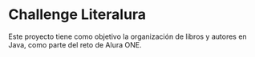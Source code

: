 <h1>Challenge Literalura</h1>
<p>Este proyecto tiene como objetivo la organización de libros y autores en Java, como parte del reto de Alura ONE.</p>
